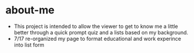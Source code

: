 # about-me

- This project is intended to allow the viewer to get to know me a little better through a quick prompt quiz and a lists based on my background.
- 7/17 re-organized my page to format educational and work experince into list form